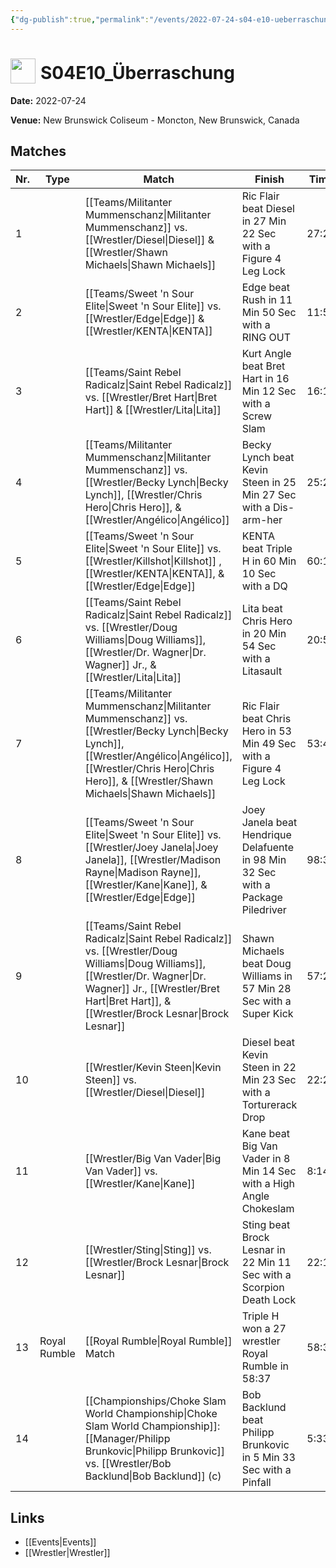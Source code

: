 ```yaml
---
{"dg-publish":true,"permalink":"/events/2022-07-24-s04-e10-ueberraschung/","title":"S04E10_Überraschung","noteIcon":""}
---
```



# <img src="https://github.com/CptSpaulding1980/choke-slam-wrestling/releases/download/images/ChokeSlam.png" width="40" style="vertical-align:bottom; margin-right:8px;">**S04E10_Überraschung**

**Date:** 2022-07-24

**Venue:** New Brunswick Coliseum - Moncton, New Brunswick, Canada

## Matches

| Nr. | Type | Match | Finish | Time | Rating | Score |
|-----|------|-------|--------|------|--------|-------|
| 1 |  | [[Teams/Militanter Mummenschanz\|Militanter Mummenschanz]] vs. [[Wrestler/Diesel\|Diesel]] & [[Wrestler/Shawn Michaels\|Shawn Michaels]] | Ric Flair beat Diesel in 27 Min 22 Sec with a Figure 4 Leg Lock | 27:22 | ★★★★3/4 | 98 |
| 2 |  | [[Teams/Sweet 'n Sour Elite\|Sweet 'n Sour Elite]] vs. [[Wrestler/Edge\|Edge]] & [[Wrestler/KENTA\|KENTA]] | Edge beat Rush in 11 Min 50 Sec with a RING OUT | 11:50 | ★★ | 60 |
| 3 |  | [[Teams/Saint Rebel Radicalz\|Saint Rebel Radicalz]] vs. [[Wrestler/Bret Hart\|Bret Hart]] & [[Wrestler/Lita\|Lita]] | Kurt Angle beat Bret Hart in 16 Min 12 Sec with a Screw Slam | 16:12 | ★★★1/2 | 78 |
| 4 |  | [[Teams/Militanter Mummenschanz\|Militanter Mummenschanz]] vs. [[Wrestler/Becky Lynch\|Becky Lynch]], [[Wrestler/Chris Hero\|Chris Hero]], & [[Wrestler/Angélico\|Angélico]] | Becky Lynch beat Kevin Steen in 25 Min 27 Sec with a Dis-arm-her | 25:27 | ★★★★1/4 | 91 |
| 5 |  | [[Teams/Sweet 'n Sour Elite\|Sweet 'n Sour Elite]] vs. [[Wrestler/Killshot\|Killshot]]  , [[Wrestler/KENTA\|KENTA]], & [[Wrestler/Edge\|Edge]] | KENTA beat Triple H in 60 Min 10 Sec with a DQ | 60:10 | ★★★★1/2 | 95 |
| 6 |  | [[Teams/Saint Rebel Radicalz\|Saint Rebel Radicalz]] vs. [[Wrestler/Doug Williams\|Doug Williams]], [[Wrestler/Dr. Wagner\|Dr. Wagner]] Jr., & [[Wrestler/Lita\|Lita]] | Lita beat Chris Hero in 20 Min 54 Sec with a Litasault | 20:54 | ★★★★1/4 | 91 |
| 7 |  | [[Teams/Militanter Mummenschanz\|Militanter Mummenschanz]] vs. [[Wrestler/Becky Lynch\|Becky Lynch]], [[Wrestler/Angélico\|Angélico]], [[Wrestler/Chris Hero\|Chris Hero]], & [[Wrestler/Shawn Michaels\|Shawn Michaels]] | Ric Flair beat Chris Hero in 53 Min 49 Sec with a Figure 4 Leg Lock | 53:49 | ★★★★1/2 | 93 |
| 8 |  | [[Teams/Sweet 'n Sour Elite\|Sweet 'n Sour Elite]] vs. [[Wrestler/Joey Janela\|Joey Janela]], [[Wrestler/Madison Rayne\|Madison Rayne]], [[Wrestler/Kane\|Kane]], & [[Wrestler/Edge\|Edge]] | Joey Janela beat Hendrique Delafuente in 98 Min 32 Sec with a Package Piledriver | 98:32 | ★★★★ | 84 |
| 9 |  | [[Teams/Saint Rebel Radicalz\|Saint Rebel Radicalz]] vs. [[Wrestler/Doug Williams\|Doug Williams]], [[Wrestler/Dr. Wagner\|Dr. Wagner]] Jr., [[Wrestler/Bret Hart\|Bret Hart]], & [[Wrestler/Brock Lesnar\|Brock Lesnar]] | Shawn Michaels beat Doug Williams in 57 Min 28 Sec with a Super Kick | 57:28 | ★★★★1/4 | 89 |
| 10 |  | [[Wrestler/Kevin Steen\|Kevin Steen]] vs. [[Wrestler/Diesel\|Diesel]] | Diesel beat Kevin Steen in 22 Min 23 Sec with a Torturerack Drop | 22:23 | ★★★★1/2 | 92 |
| 11 |  | [[Wrestler/Big Van Vader\|Big Van Vader]] vs. [[Wrestler/Kane\|Kane]] | Kane beat Big Van Vader in 8 Min 14 Sec with a High Angle Chokeslam | 8:14 | ★★★3/4 | 82 |
| 12 |  | [[Wrestler/Sting\|Sting]] vs. [[Wrestler/Brock Lesnar\|Brock Lesnar]] | Sting beat Brock Lesnar in 22 Min 11 Sec with a Scorpion Death Lock | 22:11 | ★★★★★ | 102 |
| 13 | Royal Rumble | [[Royal Rumble\|Royal Rumble]] Match | Triple H won a 27 wrestler Royal Rumble in  58:37 | 58:37 | ★★★★1/2 | 92 |
| 14 |  | [[Championships/Choke Slam World Championship\|Choke Slam World Championship]]: [[Manager/Philipp Brunkovic\|Philipp Brunkovic]] vs. [[Wrestler/Bob Backlund\|Bob Backlund]] (c) | Bob Backlund beat Philipp Brunkovic in 5 Min 33 Sec with a Pinfall | 5:33 | ★1/2 | 57 |

## Links
- [[Events\|Events]]
- [[Wrestler\|Wrestler]]

